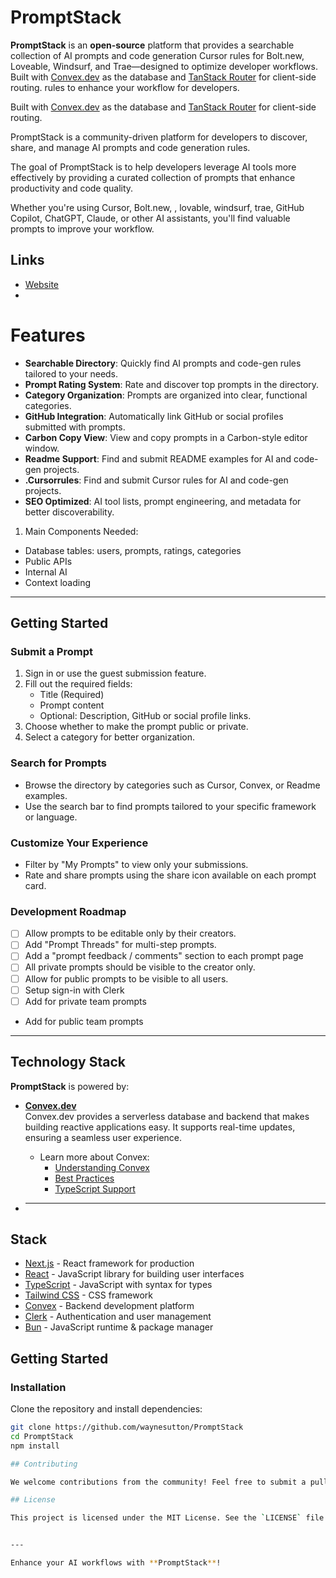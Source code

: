# PromptStack

**PromptStack** is an **open-source** platform that provides a searchable collection of AI prompts and code generation Cursor rules for Bolt.new, Loveable, Windsurf, and Trae—designed to optimize developer workflows. Built with [Convex.dev](https://convex.link/promptstackgithub) as the database and [TanStack Router](https://tanstack.com/router/latest/docs/framework/react/overview) for client-side routing.
rules to enhance your workflow for developers.

Built with [Convex.dev](https://docs.convex.dev/) as the database and [TanStack Router](https://tanstack.com/router/latest/docs/framework/react/overview) for client-side routing.

PromptStack is a community-driven platform for developers to discover, share, and manage AI prompts and code generation rules.

The goal of PromptStack is to help developers leverage AI tools more effectively by providing a curated collection of prompts that enhance productivity and code quality.

Whether you're using Cursor, Bolt.new, , lovable, windsurf, trae, GitHub Copilot, ChatGPT, Claude, or other AI assistants, you'll find valuable prompts to improve your workflow.

## Links

- [Website](https://promptstack.dev)
-

# Features

- **Searchable Directory**: Quickly find AI prompts and code-gen rules tailored to your needs.
- **Prompt Rating System**: Rate and discover top prompts in the directory.
- **Category Organization**: Prompts are organized into clear, functional categories.
- **GitHub Integration**: Automatically link GitHub or social profiles submitted with prompts.
- **Carbon Copy View**: View and copy prompts in a Carbon-style editor window.
- **Readme Support**: Find and submit README examples for AI and code-gen projects.
- **.Cursorrules**: Find and submit Cursor rules for AI and code-gen projects.
- **SEO Optimized**: AI tool lists, prompt engineering, and metadata for better discoverability.

1. Main Components Needed:

- Database tables: users, prompts, ratings, categories
- Public APIs
- Internal AI
- Context loading

---

## Getting Started

### Submit a Prompt

1. Sign in or use the guest submission feature.
2. Fill out the required fields:
   - Title (Required)
   - Prompt content
   - Optional: Description, GitHub or social profile links.
3. Choose whether to make the prompt public or private.
4. Select a category for better organization.

### Search for Prompts

- Browse the directory by categories such as Cursor, Convex, or Readme examples.
- Use the search bar to find prompts tailored to your specific framework or language.

### Customize Your Experience

- Filter by "My Prompts" to view only your submissions.
- Rate and share prompts using the share icon available on each prompt card.

### Development Roadmap

- [ ] Allow prompts to be editable only by their creators.
- [ ] Add "Prompt Threads" for multi-step prompts.
- [ ] Add a "prompt feedback / comments" section to each prompt page
- [ ] All private prompts should be visible to the creator only.
- [ ] Allow for public prompts to be visible to all users.
- [ ] Setup sign-in with Clerk
- [ ] Add for private team prompts
- Add for public team prompts

---

## Technology Stack

**PromptStack** is powered by:

- **[Convex.dev](https://convex.link/promptstackgithub)**  
  Convex.dev provides a serverless database and backend that makes building reactive applications easy. It supports real-time updates, ensuring a seamless user experience.

  - Learn more about Convex:
    - [Understanding Convex](https://docs.convex.dev/understanding/)
    - [Best Practices](https://docs.convex.dev/understanding/best-practices/)
    - [TypeScript Support](https://docs.convex.dev/understanding/best-practices/typescript)

- ***

## Stack

- [Next.js](https://nextjs.org/) - React framework for production
- [React](https://react.dev/) - JavaScript library for building user interfaces
- [TypeScript](https://www.typescriptlang.org/) - JavaScript with syntax for types
- [Tailwind CSS](https://tailwindcss.com/) - CSS framework
- [Convex](https://convex.link/promptstackgithub) - Backend development platform
- [Clerk](https://clerk.com/) - Authentication and user management
- [Bun](https://bun.sh/) - JavaScript runtime & package manager

## Getting Started

### Installation

Clone the repository and install dependencies:

```bash
git clone https://github.com/waynesutton/PromptStack
cd PromptStack
npm install

## Contributing

We welcome contributions from the community! Feel free to submit a pull request or open an issue to report bugs, suggest features, or provide feedback.

## License

This project is licensed under the MIT License. See the `LICENSE` file for details.


---

Enhance your AI workflows with **PromptStack**!
```
